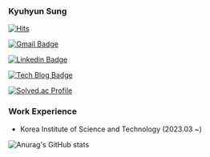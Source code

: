 ### Kyuhyun Sung
[![Hits](https://hits.seeyoufarm.com/api/count/incr/badge.svg?url=https%3A%2F%2Fgithub.com%2Fhyunskyu&count_bg=%237DFF5F&title_bg=%23FF0C0C&icon=&icon_color=%237A7272&title=hits&edge_flat=false)](https://hits.seeyoufarm.com)

 [![Gmail Badge](https://img.shields.io/badge/Gmail-d14836?style=flat-square&logo=Gmail&logoColor=white&link=mailto:hyunskyu@gmail.com)](mailto:hyunskyu@gmail.com)

[![Linkedin Badge](https://img.shields.io/badge/-LinkedIn-blue?style=flat-square&logo=Linkedin&logoColor=white&link=https://www.linkedin.com/in/kyuhyun-sung-b7894b188/)](https://www.linkedin.com/in/kyuhyun-sung-b7894b188/)

 [![Tech Blog Badge](http://img.shields.io/badge/-Tech%20blog-black?style=flat-square&logo=github&link=https://clean-dragon.tistory.com//)](https://clean-dragon.tistory.com//)
	

[![Solved.ac Profile](http://mazassumnida.wtf/api/v2/generate_badge?boj=hyunskyu)](https://solved.ac/hyunskyu/)

### Work Experience
- Korea Institute of Science and Technology (2023.03 ~)

![Anurag's GitHub stats](https://github-readme-stats.vercel.app/api?username=hyunskyu&show_icons=true&theme=radical)
